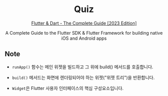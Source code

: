 <div align="center">

# Quiz

[Flutter & Dart - The Complete Guide [2023 Edition]](https://www.udemy.com/course/learn-flutter-dart-to-build-ios-android-apps)

A Complete Guide to the Flutter SDK & Flutter Framework for building native iOS and Android apps

</div>

## Note

- `runApp()` 함수는 메인 위젯을 빌드하고 그 위에 build() 메서드를 호출합니다.

- `build()` 메서드는 화면에 렌더링되어야 하는 위젯("위젯 트리")을 반환합니다.

- `Widget`은 Flutter 사용자 인터페이스의 핵심 구성요소입니다.
